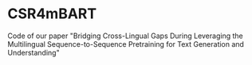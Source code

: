 # CSR4mBART

Code of our paper "Bridging Cross-Lingual Gaps During Leveraging the Multilingual Sequence-to-Sequence Pretraining for Text Generation and Understanding"

